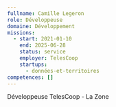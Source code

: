 ```yaml
---
fullname: Camille Legeron
role: Développeuse
domaine: Développement
missions:
  - start: 2021-01-10
    end: 2025-06-28
    status: service
    employer: TelesCoop
    startups:
      - données-et-territoires
competences: []
---
```

Développeuse TelesCoop - La Zone